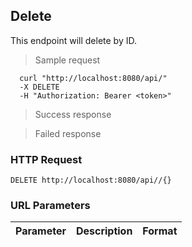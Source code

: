 ## Delete 
This endpoint will delete  by ID.

> Sample request

```shell
  curl "http://localhost:8080/api/"
  -X DELETE
  -H "Authorization: Bearer <token>"
```

> Success response

> Failed response

### HTTP Request

`DELETE http://localhost:8080/api//{}`

### URL Parameters

Parameter | Description | Format
--------- | ----------- | ---------